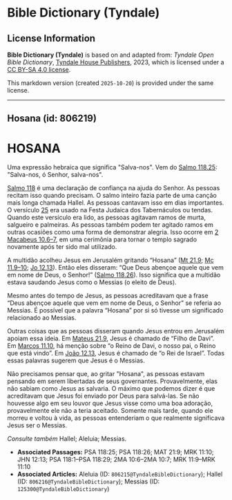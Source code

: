 # Bible Dictionary (Tyndale)

## License Information

**Bible Dictionary (Tyndale)** is based on and adapted from: _Tyndale Open Bible Dictionary_, [Tyndale House Publishers](https://tyndaleopenresources.com/), 2023, which is licensed under a [CC BY-SA 4.0 license](https://creativecommons.org/licenses/by-sa/4.0/legalcode.en).

This markdown version (created `2025-10-20`) is provided under the same license.



--------------------------------

## Hosana (id: 806219)

HOSANA
======

Uma expressão hebraica que significa "Salva\-nos". Vem do [Salmo 118\.25](https://ref.ly/Ps118:25): "Salva\-nos, ó Senhor, salva\-nos".

[Salmo 118](https://ref.ly/Ps118:1-Ps118:29) é uma declaração de confiança na ajuda do Senhor. As pessoas recitam isso quando precisam. O salmo inteiro fazia parte de uma canção mais longa chamada Hallel. As pessoas cantavam isso em dias importantes. O versículo [25](https://ref.ly/Ps118:25) era usado na Festa Judaica dos Tabernáculos ou tendas. Quando este versículo era lido, as pessoas agitavam ramos de murta, salgueiro e palmeiras. As pessoas também podem ter agitado ramos em outras ocasiões como uma forma de demonstrar alegria. Isso ocorre em [2 Macabeus 10\.6–7](https://ref.ly/2Macc10:6-2Macc10:7), em uma cerimônia para tornar o templo sagrado novamente após ter sido mal utilizado.

A multidão acolheu Jesus em Jerusalém gritando “Hosana” ([Mt 21\.9](https://ref.ly/Matt21:9); [Mc 11\.9–10](https://ref.ly/Mark11:9-Mark11:10); [Jo 12\.13](https://ref.ly/John12:13)). Então eles disseram: “Que Deus abençoe aquele que vem em nome de Deus, o Senhor!” ([Salmo 118\.26](https://ref.ly/Ps118:26)). Isso significa que a multidão estava saudando Jesus como o Messias (o eleito de Deus).

Mesmo antes do tempo de Jesus, as pessoas acreditavam que a frase “Deus abençoe aquele que vem em nome de Deus, o Senhor” se referia ao Messias. É possível que a palavra “Hosana” por si só tivesse um significado relacionado ao Messias.

Outras coisas que as pessoas disseram quando Jesus entrou em Jerusalém apoiam essa ideia. Em [Mateus 21\.9](https://ref.ly/Matt21:9), Jesus é chamado de “Filho de Davi”. Em [Marcos 11\.10](https://ref.ly/Mark11:10), há menção sobre “o Reino de Davi, o nosso pai, o Reino que está vindo”. Em [João 12\.13](https://ref.ly/John12:13), Jesus é chamado de “o Rei de Israel”. Todas essas palavras sugerem que Jesus é o Messias.

Não precisamos pensar que, ao gritar "Hosana", as pessoas estavam pensando em serem libertadas de seus governantes. Provavelmente, elas não sabiam como Jesus as salvaria. O máximo que podemos dizer é que acreditavam que Jesus foi enviado por Deus para salvá\-las. Se não houvesse algo em seu louvor que Jesus visse como uma boa adoração, provavelmente ele não a teria aceitado. Somente mais tarde, quando ele morreu e voltou à vida, as pessoas entenderiam o que realmente significava Jesus ser o Messias.

*Consulte também* Hallel; Aleluia; Messias.

* **Associated Passages:** PSA 118:25; PSA 118:26; MAT 21:9; MRK 11:10; JHN 12:13; PSA 118:1–PSA 118:29; 2MA 10:6–2MA 10:7; MRK 11:9–MRK 11:10
* **Associated Articles:** Aleluia (ID: `806215@TyndaleBibleDictionary`); Hallel (ID: `806216@TyndaleBibleDictionary`); Messias (ID: `125300@TyndaleBibleDictionary`)

